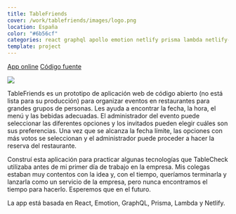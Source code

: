 ```yaml
---
title: TableFriends
cover: /work/tablefriends/images/logo.png
location: España
color: "#6b56cf"
categories: react graphql apollo emotion netlify prisma lambda netlify-functions open-source web-app inverted
template: project
---
```


<p class="align-center">
<a class="btn external" role="button" href="https://tablefriends.netlify.app/" target="_blank">App online</a>
<a class="btn github" role="button" href="https://github.com/gazpachu/tablefriends" target="_blank">Código fuente</a>
</p>

![](/work/tablefriends/images/1.png)

TableFriends es un prototipo de aplicación web de código abierto (no está lista para su producción) para organizar eventos en restaurantes para grandes grupos de personas. Les ayuda a encontrar la fecha, la hora, el menú y las bebidas adecuadas. El administrador del evento puede seleccionar las diferentes opciones y los invitados pueden elegir cuáles son sus preferencias. Una vez que se alcanza la fecha límite, las opciones con más votos se seleccionan y el administrador puede proceder a hacer la reserva del restaurante.

Construí esta aplicación para practicar algunas tecnologías que TableCheck utilizaba antes de mi primer día de trabajo en la empresa. Mis colegas estaban muy contentos con la idea y, con el tiempo, queríamos terminarla y lanzarla como un servicio de la empresa, pero nunca encontramos el tiempo para hacerlo. Esperemos que en el futuro.

La app está basada en React, Emotion, GraphQL, Prisma, Lambda y Netlify.
